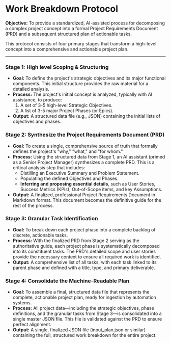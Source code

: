# Work Breakdown Protocol

**Objective:** To provide a standardized, AI-assisted process for decomposing a complex project concept into a formal Project Requirements Document (PRD) and a subsequent structured plan of actionable tasks.

This protocol consists of four primary stages that transform a high-level concept into a comprehensive and actionable project plan.

---

### **Stage 1: High level Scoping & Structuring**

*   **Goal:** To define the project's strategic objectives and its major functional components. This initial structure provides the raw material for a detailed analysis.
*   **Process:** The project's initial concept is analyzed, typically with AI assistance, to produce:
    1.  A set of 3-5 high-level Strategic Objectives.
    2.  A list of 3-5 major Project Phases (or Epics).
*   **Output:** A structured data file (e.g., JSON) containing the initial lists of objectives and phases.

### **Stage 2: Synthesize the Project Requirements Document (PRD)**

*   **Goal:** To create a single, comprehensive source of truth that formally defines the project's "why," "what," and "for whom."
*   **Process:** Using the structured data from Stage 1, an AI assistant (primed as a Senior Project Manager) synthesizes a complete PRD. This is a critical analysis step that includes:
    *   Distilling an Executive Summary and Problem Statement.
    *   Populating the defined Objectives and Phases.
    *   **Inferring and proposing essential details**, such as User Stories, Success Metrics (KPIs), Out-of-Scope items, and key Assumptions.
*   **Output:** A finalized, professional Project Requirements Document in Markdown format. This document becomes the definitive guide for the rest of the process.

### **Stage 3: Granular Task Identification**

*   **Goal:** To break down each project phase into a complete backlog of discrete, actionable tasks.
*   **Process:** With the finalized PRD from Stage 2 serving as the authoritative guide, each project phase is systematically decomposed into its constituent tasks. The PRD's detailed scope and user stories provide the necessary context to ensure all required work is identified.
*   **Output:** A comprehensive list of all tasks, with each task linked to its parent phase and defined with a title, type, and primary deliverable.

### **Stage 4: Consolidate the Machine-Readable Plan**

*   **Goal:** To assemble a final, structured data file that represents the complete, actionable project plan, ready for ingestion by automation systems.
*   **Process:** All project data—including the strategic objectives, phase definitions, and the granular tasks from Stage 3—is consolidated into a single master JSON file. This file is validated against the PRD to ensure perfect alignment.
*   **Output:** A single, finalized JSON file (input_plan.json or similar) containing the full, structured work breakdown for the entire project.